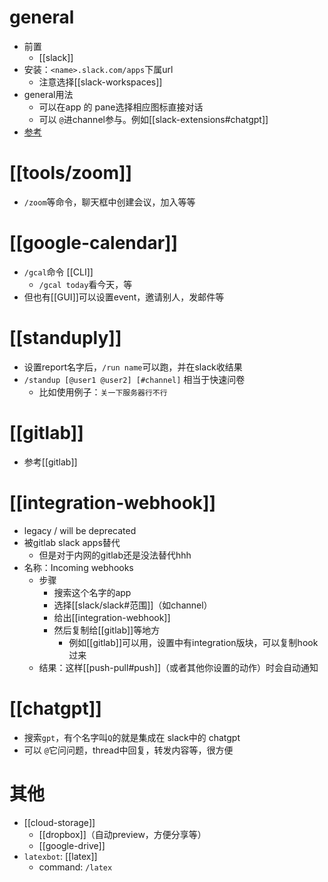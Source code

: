 # general
- 前置
  - [[slack]]
- 安装：`<name>.slack.com/apps`下属url
  - 注意选择[[slack-workspaces]]
- general用法
  - 可以在app 的 pane选择相应图标直接对话
  - 可以 `@`进channel参与。例如[[slack-extensions#chatgpt]]
- [参考](https://silenceallat.top/save_html/%E5%B0%91%E6%95%B0%E6%B4%BE/file/Slack%20%E4%B8%AD%E6%9C%89%E5%93%AA%E4%BA%9B%E5%80%BC%E5%BE%97%E6%8E%A8%E8%8D%90%E7%9A%84%20Bot%20-%20%E5%B0%91%E6%95%B0%E6%B4%BE.html)
# [[tools/zoom]]
- `/zoom`等命令，聊天框中创建会议，加入等等
# [[google-calendar]]
- `/gcal`命令 [[CLI]]
  - `/gcal today`看今天，等
- 但也有[[GUI]]可以设置event，邀请别人，发邮件等
# [[standuply]]
- 设置report名字后，`/run name`可以跑，并在slack收结果
- `/standup [@user1 @user2] [#channel]` 相当于快速问卷
  - 比如使用例子：`关一下服务器行不行`
# [[gitlab]]
- 参考[[gitlab]]
# [[integration-webhook]]
- legacy / will be deprecated
- 被gitlab slack apps替代
  - 但是对于内网的gitlab还是没法替代hhh
- 名称：Incoming webhooks
  - 步骤
    - 搜索这个名字的app
    - 选择[[slack/slack#范围]]（如channel）
    - 给出[[integration-webhook]]
    - 然后复制给[[gitlab]]等地方
      - 例如[[gitlab]]可以用，设置中有integration版块，可以复制hook过来
  - 结果：这样[[push-pull#push]]（或者其他你设置的动作）时会自动通知
# [[chatgpt]]
- 搜索`gpt`，有个名字叫`Q`的就是集成在 slack中的 chatgpt
- 可以 `@`它问问题，thread中回复，转发内容等，很方便
# 其他
- [[cloud-storage]]
  - [[dropbox]]（自动preview，方便分享等）
  - [[google-drive]]
- `latexbot`: [[latex]]
  - command: `/latex`